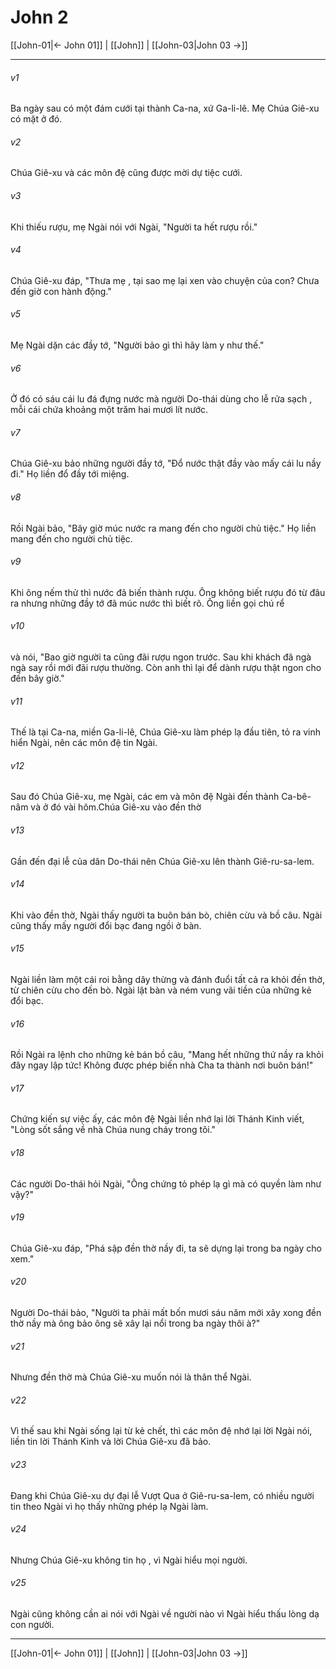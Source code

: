# John 2

[[John-01|← John 01]] | [[John]] | [[John-03|John 03 →]]
***



###### v1 
Ba ngày sau có một đám cưới tại thành Ca-na, xứ Ga-li-lê. Mẹ Chúa Giê-xu có mặt ở đó. 

###### v2 
Chúa Giê-xu và các môn đệ cũng được mời dự tiệc cưới. 

###### v3 
Khi thiếu rượu, mẹ Ngài nói với Ngài, "Người ta hết rượu rồi." 

###### v4 
Chúa Giê-xu đáp, "Thưa mẹ , tại sao mẹ lại xen vào chuyện của con? Chưa đến giờ con hành động." 

###### v5 
Mẹ Ngài dặn các đầy tớ, "Người bảo gì thì hãy làm y như thế." 

###### v6 
Ở đó có sáu cái lu đá đựng nước mà người Do-thái dùng cho lễ rửa sạch , mỗi cái chứa khoảng một trăm hai mươi lít nước. 

###### v7 
Chúa Giê-xu bảo những người đầy tớ, "Đổ nước thật đầy vào mấy cái lu nầy đi." Họ liền đổ đầy tới miệng. 

###### v8 
Rồi Ngài bảo, "Bây giờ múc nước ra mang đến cho người chủ tiệc." Họ liền mang đến cho người chủ tiệc. 

###### v9 
Khi ông nếm thử thì nước đã biến thành rượu. Ông không biết rượu đó từ đâu ra nhưng những đầy tớ đã múc nước thì biết rõ. Ông liền gọi chú rể 

###### v10 
và nói, "Bao giờ người ta cũng đãi rượu ngon trước. Sau khi khách đã ngà ngà say rồi mới đãi rượu thường. Còn anh thì lại để dành rượu thật ngon cho đến bây giờ." 

###### v11 
Thế là tại Ca-na, miền Ga-li-lê, Chúa Giê-xu làm phép lạ đầu tiên, tỏ ra vinh hiển Ngài, nên các môn đệ tin Ngài. 

###### v12 
Sau đó Chúa Giê-xu, mẹ Ngài, các em và môn đệ Ngài đến thành Ca-bê-nâm và ở đó vài hôm.Chúa Giê-xu vào đền thờ 

###### v13 
Gần đến đại lễ của dân Do-thái nên Chúa Giê-xu lên thành Giê-ru-sa-lem. 

###### v14 
Khi vào đền thờ, Ngài thấy người ta buôn bán bò, chiên cừu và bồ câu. Ngài cũng thấy mấy người đổi bạc đang ngồi ở bàn. 

###### v15 
Ngài liền làm một cái roi bằng dây thừng và đánh đuổi tất cả ra khỏi đền thờ, từ chiên cừu cho đến bò. Ngài lật bàn và ném vung vãi tiền của những kẻ đổi bạc. 

###### v16 
Rồi Ngài ra lệnh cho những kẻ bán bồ câu, "Mang hết những thứ nầy ra khỏi đây ngay lập tức! Không được phép biến nhà Cha ta thành nơi buôn bán!" 

###### v17 
Chứng kiến sự việc ấy, các môn đệ Ngài liền nhớ lại lời Thánh Kinh viết, "Lòng sốt sắng về nhà Chúa nung cháy trong tôi." 

###### v18 
Các người Do-thái hỏi Ngài, "Ông chứng tỏ phép lạ gì mà có quyền làm như vậy?" 

###### v19 
Chúa Giê-xu đáp, "Phá sập đền thờ nầy đi, ta sẽ dựng lại trong ba ngày cho xem." 

###### v20 
Người Do-thái bảo, "Người ta phải mất bốn mươi sáu năm mới xây xong đền thờ nầy mà ông bảo ông sẽ xây lại nổi trong ba ngày thôi à?" 

###### v21 
Nhưng đền thờ mà Chúa Giê-xu muốn nói là thân thể Ngài. 

###### v22 
Vì thế sau khi Ngài sống lại từ kẻ chết, thì các môn đệ nhớ lại lời Ngài nói, liền tin lời Thánh Kinh và lời Chúa Giê-xu đã bảo. 

###### v23 
Đang khi Chúa Giê-xu dự đại lễ Vượt Qua ở Giê-ru-sa-lem, có nhiều người tin theo Ngài vì họ thấy những phép lạ Ngài làm. 

###### v24 
Nhưng Chúa Giê-xu không tin họ , vì Ngài hiểu mọi người. 

###### v25 
Ngài cũng không cần ai nói với Ngài về người nào vì Ngài hiểu thấu lòng dạ con người.

***
[[John-01|← John 01]] | [[John]] | [[John-03|John 03 →]]
